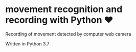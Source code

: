 # movement recognition and recording with Python ❤️
Recording of movement detected by computer web camera

Written in Python 3.7

